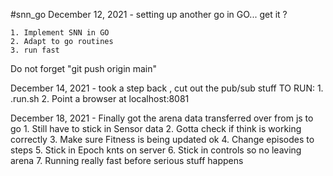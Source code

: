 #snn_go
December 12, 2021 - setting up another go in GO... get it ?

	1. Implement SNN in GO
	2. Adapt to go routines 
	3. run fast

Do not forget "git push origin main"

December 14, 2021 - took a step back , cut out the pub/sub stuff
TO RUN:
	1. .run.sh
	2. Point a browser at localhost:8081 

December 18, 2021 - Finally got the arena data transferred over from js to go
	1. Still have to stick in Sensor data 
	2. Gotta check if think is working correctly
        3. Make sure Fitness is being updated ok
	4. Change episodes to steps 
	5. Stick in Epoch knts on server
	6. Stick in controls so no leaving arena
	7. Running really fast before serious stuff happens


